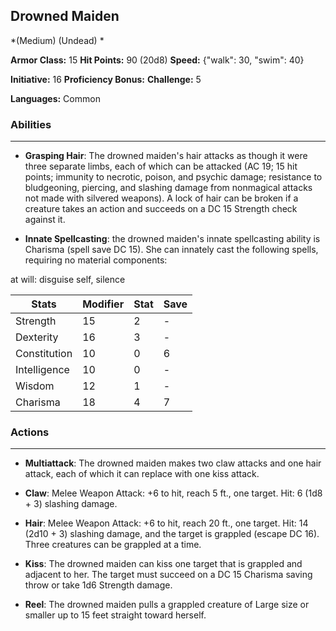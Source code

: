 ## Drowned Maiden
*(Medium) (Undead) *

**Armor Class:** 15
**Hit Points:** 90 (20d8)
**Speed:** {"walk": 30, "swim": 40}

**Initiative:** 16
**Proficiency Bonus:**
**Challenge:** 5

**Languages:** Common

### Abilities
 --- 
- **Grasping Hair**: The drowned maiden's hair attacks as though it were three separate limbs, each of which can be attacked (AC 19; 15 hit points; immunity to necrotic, poison, and psychic damage; resistance to bludgeoning, piercing, and slashing damage from nonmagical attacks not made with silvered weapons). A lock of hair can be broken if a creature takes an action and succeeds on a DC 15 Strength check against it.

- **Innate Spellcasting**: the drowned maiden's innate spellcasting ability is Charisma (spell save DC 15). She can innately cast the following spells, requiring no material components:

at will: disguise self, silence



| Stats | Modifier | Stat | Save
| ---- | ---- | ---- | ---- |
| Strength | 15 | 2 | - |
| Dexterity | 16 | 3 | - |
| Constitution | 10 | 0 | 6 |
| Intelligence | 10 | 0 | - |
| Wisdom | 12 | 1 | - |
| Charisma | 18 | 4 | 7 |

### Actions
 --- 
- **Multiattack**: The drowned maiden makes two claw attacks and one hair attack, each of which it can replace with one kiss attack.

- **Claw**: Melee Weapon Attack: +6 to hit, reach 5 ft., one target. Hit: 6 (1d8 + 3) slashing damage.

- **Hair**: Melee Weapon Attack: +6 to hit, reach 20 ft., one target. Hit: 14 (2d10 + 3) slashing damage, and the target is grappled (escape DC 16). Three creatures can be grappled at a time.

- **Kiss**: The drowned maiden can kiss one target that is grappled and adjacent to her. The target must succeed on a DC 15 Charisma saving throw or take 1d6 Strength damage.

- **Reel**: The drowned maiden pulls a grappled creature of Large size or smaller up to 15 feet straight toward herself.

